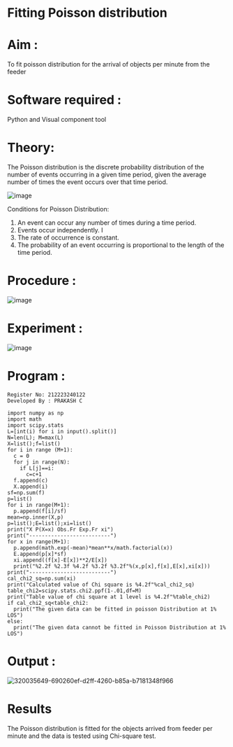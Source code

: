 # Fitting Poisson  distribution
# Aim : 

To fit poisson distribution for the arrival of objects per minute from the feeder

# Software required :  

Python and Visual component tool

# Theory:

The Poisson distribution is the discrete probability distribution of the number of events occurring in a given time period, given the average number of times the event occurs over that time period.

![image](https://user-images.githubusercontent.com/104613195/166248326-fd042076-8b0b-40c4-8b11-1d8e8fcb74db.png)

 Conditions for Poisson Distribution:

1. An event can occur any number of times during a time period.
2. Events occur independently. I
3. The rate of occurrence is constant.
4. The probability of an event occurring is proportional to the length of the time period. 
 
# Procedure :

![image](https://user-images.githubusercontent.com/104613195/166251988-d0c53205-6080-4f7b-ae4c-398178586637.png)

# Experiment :

![image](https://user-images.githubusercontent.com/103921593/230282876-f4a5afbf-cac1-4648-a1b0-c78840638a8e.png)

# Program :
````
Register No: 212223240122
Developed By : PRAKASH C
````
````
import numpy as np
import math
import scipy.stats
L=[int(i) for i in input().split()]
N=len(L); M=max(L)
X=list();f=list()
for i in range (M+1):
  c = 0
  for j in range(N):
    if L[j]==i:
      c=c+1
  f.append(c)
  X.append(i)
sf=np.sum(f)
p=list()
for i in range(M+1):
  p.append(f[i]/sf)
mean=np.inner(X,p)
p=list();E=list();xi=list()
print("X P(X=x) Obs.Fr Exp.Fr xi")
print("--------------------------")
for x in range(M+1):
  p.append(math.exp(-mean)*mean**x/math.factorial(x))
  E.append(p[x]*sf)
  xi.append((f[x]-E[x])**2/E[x])
  print("%2.2f %2.3f %4.2f %3.2f %3.2f"%(x,p[x],f[x],E[x],xi[x]))
print("--------------------------")
cal_chi2_sq=np.sum(xi)
print("Calculated value of Chi square is %4.2f"%cal_chi2_sq)
table_chi2=scipy.stats.chi2.ppf(1-.01,df=M)
print("Table value of chi square at 1 level is %4.2f"%table_chi2)
if cal_chi2_sq<table_chi2:
  print("The given data can be fitted in poisson Distribution at 1% LOS")
else:
  print("The given data cannot be fitted in Poisson Distribution at 1% LOS")
````
 

# Output : 

![320035649-690260ef-d2ff-4260-b85a-b7181348f966](https://github.com/Prakash-Chandran/Poisson_distribution/assets/147120899/b06db560-30c4-4d74-9d68-2edd4343e91e)


# Results

The Poisson distribution is fitted for the objects arrived from feeder per minute and the data is tested using Chi-square test. 
 
